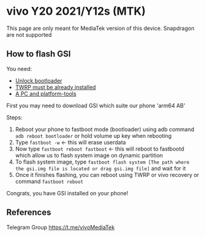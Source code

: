 # vivo Y20 2021/Y12s (MTK)
This page are only meant for MediaTek version of this device. Snapdragon are not supported

## How to flash GSI

You need:
- [Unlock bootloader](https://t.me/V2026Official/18634)
- [TWRP must be already installed](https://t.me/V2026Official/18655)
- [A PC and platform-tools](https://t.me/V2026Official/18607)

First you may need to download GSI which suite our phone
 'arm64 AB'

Steps:
1. Reboot your phone to fastboot mode (bootloader) using adb command `adb reboot bootloader` or hold volume up key when rebooting
2. Type `fastboot -w` <- this will erase userdata
3. Now type `fastboot reboot fastboot` <- this will reboot to fastbootd which allow us to flash system image on dynamic partition
4. To flash system image, type `fastboot flash system [The path where the gsi.img file is located or drag gsi.img file]` and wait for it
5. Once it finishes flashing, you can reboot using TWRP or vivo recovery or command `fastboot reboot`

Congrats, you have GSI installed on your phone!

## References
Telegram Group https://t.me/vivoMediaTek